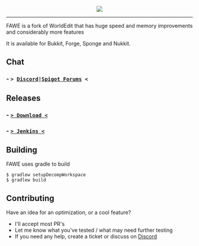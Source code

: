 <p align="center">
  <img src="https://i.imgur.com/Fog5fDB.png">
</p>

---

FAWE is a fork of WorldEdit that has huge speed and memory improvements and considerably more features

It is available for Bukkit, Forge, Sponge and Nukkit.

## Chat
### - **`> `**[`Discord`](https://discord.gg/ngZCzbU)`|`[`Spigot Forums`](https://www.spigotmc.org/threads/fast-async-worldedit.100104/)**` <`**

## Releases

### - [**`> Download <`**](https://empcraft.com/fawe/download/)
### - [**`> Jenkins <`**](https://ci.athion.net/job/FAWE-1.13/)

## Building
FAWE uses gradle to build

```
$ gradlew setupDecompWorkspace
$ gradlew build
```

## Contributing
Have an idea for an optimization, or a cool feature?
 - I'll accept most PR's
 - Let me know what you've tested / what may need further testing
 - If you need any help, create a ticket or discuss on [Discord](https://discord.gg/ngZCzbU)
